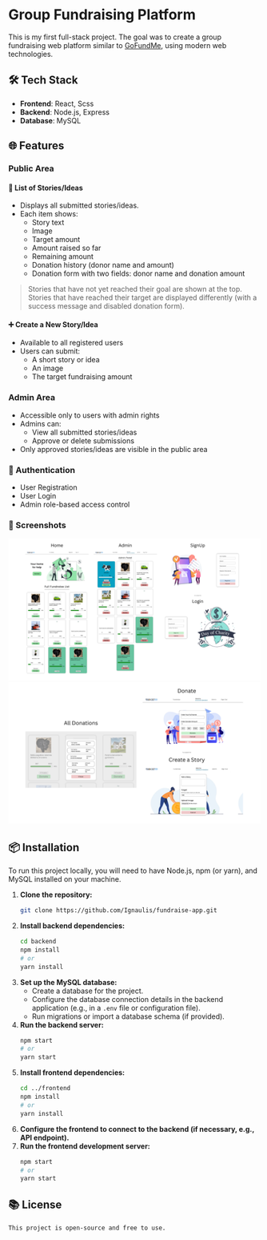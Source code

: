 # Group Fundraising Platform

This is my first full-stack project. The goal was to create a group fundraising web platform similar to [GoFundMe](https://www.gofundme.com/), using modern web technologies.

## 🛠️ Tech Stack

- **Frontend**: React, Scss
- **Backend**: Node.js, Express
- **Database**: MySQL

## 🌐 Features

### Public Area

#### 📜 List of Stories/Ideas
- Displays all submitted stories/ideas.
- Each item shows:
  - Story text
  - Image
  - Target amount
  - Amount raised so far
  - Remaining amount
  - Donation history (donor name and amount)
  - Donation form with two fields: donor name and donation amount

> Stories that have not yet reached their goal are shown at the top.  
> Stories that have reached their target are displayed differently (with a success message and disabled donation form).

#### ➕ Create a New Story/Idea
- Available to all registered users
- Users can submit:
  - A short story or idea
  - An image
  - The target fundraising amount

### Admin Area

- Accessible only to users with admin rights
- Admins can:
  - View all submitted stories/ideas
  - Approve or delete submissions
- Only approved stories/ideas are visible in the public area

### 🔐 Authentication

- User Registration
- User Login
- Admin role-based access control

### 📸 Screenshots

![App Preview1](public/path/to/fond1.png)
![App Preview2](public/path/to/fond2.png)

## 📦 Installation

To run this project locally, you will need to have Node.js, npm (or yarn), and MySQL installed on your machine.

1.  **Clone the repository:**
    ```bash
    git clone https://github.com/Ignaulis/fundraise-app.git
    ```
2.  **Install backend dependencies:**
    ```bash
    cd backend
    npm install
    # or
    yarn install
    ```
3.  **Set up the MySQL database:**
    * Create a database for the project.
    * Configure the database connection details in the backend application (e.g., in a `.env` file or configuration file).
    * Run migrations or import a database schema (if provided).
4.  **Run the backend server:**
    ```bash
    npm start
    # or
    yarn start
    ```
5.  **Install frontend dependencies:**
    ```bash
    cd ../frontend
    npm install
    # or
    yarn install
    ```
6.  **Configure the frontend to connect to the backend (if necessary, e.g., API endpoint).**
7.  **Run the frontend development server:**
    ```bash
    npm start
    # or
    yarn start
    ```

## 📚 License

```text
This project is open-source and free to use.
